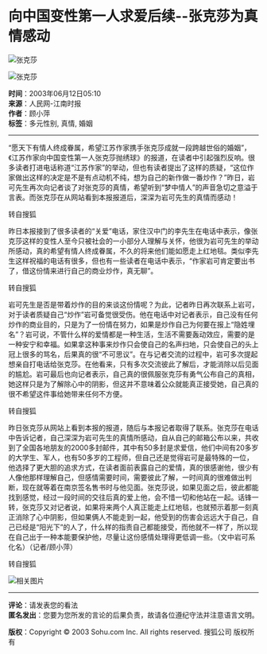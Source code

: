 # 向中国变性第一人求爱后续--张克莎为真情感动

![张克莎](https://news.sohu.com/sximages/1225011.gif)

![张克莎](https://news.sohu.com/sximages/1225010.gif)

**时间**：2003年06月12日05:10  
**来源**：人民网-江南时报  
**作者**：顾小萍  
**标签**：多元性别, 真情, 婚姻

---

“愿天下有情人终成眷属，希望江苏作家携手张克莎成就一段跨越世俗的婚姻”，《江苏作家向中国变性第一人张克莎抛绣球》的报道，在读者中引起强烈反响。很多读者打进电话称道“江苏作家”的举动，但也有读者提出了这样的质疑，“这位作家做出这样的决定是不是有点动机不纯，想为自己的新作做一番炒作？”昨日，岩可先生再次向记者谈了对张克莎的真情，希望听到“梦中情人”的声音急切之意溢于言表。而张克莎在从网站看到本报报道后，深深为岩可先生的真情而感动！

转自搜狐

昨日本报接到了很多读者的“关爱”电话，家住汉中门的李先生在电话中表示，像张克莎这样的变性人至今只被社会的一小部分人理解与关怀，他很为岩可先生的举动所感动，真的希望有情人终成眷属，不久的将来他们能如愿走上红地毯。类似李先生这样祝福的电话有很多，但也有一些读者在电话中表示，“作家岩可肯定要出书了，借这份情来进行自己的商业炒作，真无聊”。

转自搜狐

岩可先生是否是带着炒作的目的来谈这份情呢？为此，记者昨日再次联系上岩可，对于读者质疑自己“炒作”岩可备觉很受伤。他在电话中对记者表示，自己没有任何炒作的商业目的，只是为了一份情在努力，如果是炒作自己为何要在报上“隐姓埋名”？岩可说，不管什么样的爱情都是一种生活，生活不需要轰动效应，需要的是一种安宁和幸福。如果拿这种事来炒作只会使自己的名声扫地，只会使自己的头上冠上很多的骂名，后果真的很“不可思议”。在与记者交流的过程中，岩可多次提起想亲自打电话给张克莎。在他看来，只有多次交流彼此了解后，才能消除以后见面的尴尬。岩可最后也向记者表示，自己真的很佩服张克莎有勇气公布自己的真相，她这样只是为了解除心中的阴影，但这并不意味着公众就能真正接受她，自己真的很不希望这件事给她带来任何不方便。

转自搜狐

昨日张克莎从网站上看到本报的报道，随后与本报记者取得了联系。张克莎在电话中告诉记者，自己深深为岩可先生的真情所感动，自从自己的邮箱公布以来，共收到了全国各地朋友的2000多封邮件，其中有50多封是求爱信，他们中间有20多岁的大学生、军人，也有50多岁的工程师，但自己还是觉得岩可是最特殊的一位，他选择了更大胆的追求方式，在读者面前表露自己的爱情，真的很感谢他，很少有人像他那样理解自己，但感情需要时间，需要彼此了解，一时间真的很难做出判断，现在就等着在南京签名售书时与他见面。张克莎说，如果见面之后，彼此都能找到感觉，经过一段时间的交往后真的爱上他，会不惜一切和他站在一起。话锋一转，张克莎又对记者说，如果将来两个人真正能走上红地毯，也就预示着那一刻真正消除了心中阴影，但如果俩人不能走到一起，他受到的伤害会远远大于自己，自己已经是“阳光下”的人了，什么样的指责自己都能接受，而他就不一样了，所以现在自己出于一种本能要保护他，尽量让这份感情处理得更低调一些。（文中岩可系化名）（记者/顾小萍）

转自搜狐

![相关图片](https://news.sohu.com/nimages/n0123001.gif)

--- 

**评论**：请发表您的看法  
**匿名发出**：您要为您所发的言论的后果负责，故请各位遵纪守法并注意语言文明。

**版权**：Copyright © 2003 Sohu.com Inc. All rights reserved. 搜狐公司 版权所有